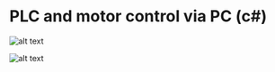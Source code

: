
# PLC and motor control via PC (c#)

![alt text](https://github.com/Suarez94/PLC-and-motor-control-via-PC-c-/blob/main/img/GUI.png)  
  
![alt text](https://github.com/Suarez94/PLC-and-motor-control-via-PC-c-/blob/main/img/step.png)  

